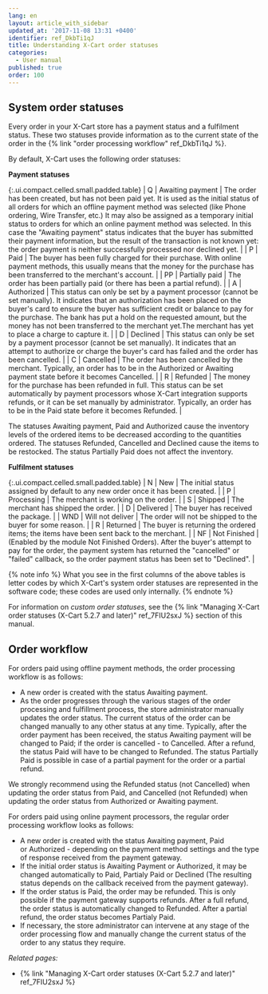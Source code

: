 ```yaml
---
lang: en
layout: article_with_sidebar
updated_at: '2017-11-08 13:31 +0400'
identifier: ref_DkbTi1qJ
title: Understanding X-Cart order statuses
categories:
  - User manual
published: true
order: 100
---
```



## System order statuses

Every order in your X-Cart store has a payment status and a fulfilment status. These two statuses provide information as to the current state of the order in the {% link "order processing workflow" ref_DkbTi1qJ %}. 

By default, X-Cart uses the following order statuses:

**Payment statuses**

{:.ui.compact.celled.small.padded.table}
| Q | Awaiting payment | The order has been created, but has not been paid yet. It is used as the initial status of all orders for which an offline payment method was selected (like Phone ordering, Wire Transfer, etc.) It may also be assigned as a temporary initial status to orders for which an online payment method was selected. In this case the "Awaiting payment" status indicates that the buyer has submitted their payment information, but the result of the transaction is not known yet: the order payment is neither successfully processed nor declined yet. |
| P | Paid | The buyer has been fully charged for their purchase. With online payment methods, this usually means that the money for the purchase has been transferred to the merchant's account. |
| PP | Partially paid | The order has been partially paid (or there has been a partial refund). |
| A | Authorized | This status can only be set by a payment processor (cannot be set manually). It indicates that an authorization has been placed on the buyer's card to ensure the buyer has sufficient credit or balance to pay for the purchase. The bank has put a hold on the requested amount, but the money has not been transferred to the merchant yet.The merchant has yet to place a charge to capture it. |
| D | Declined | This status can only be set by a payment processor (cannot be set manually). It indicates that an attempt to authorize or charge the buyer's card has failed and the order has been cancelled. |
| C | Cancelled | The order has been cancelled by the merchant. Typically, an order has to be in the Authorized or Awaiting payment state before it becomes Cancelled. |
| R | Refunded | The money for the purchase has been refunded in full. This status can be set automatically by payment processors whose X-Cart integration supports refunds, or it can be set manually by administrator. Typically, an order has to be in the Paid state before it becomes Refunded. |

The statuses Awaiting payment, Paid and Authorized cause the inventory levels of the ordered items to be decreased according to the quantities ordered. The statuses Refunded, Cancelled and Declined cause the items to be restocked. The status Partially Paid does not affect the inventory.

**Fulfilment statuses**

{:.ui.compact.celled.small.padded.table}
| N | New | The initial status assigned by default to any new order once it has been created. |
| P | Processing | The merchant is working on the order. |
| S | Shipped | The merchant has shipped the order. |
| D | Delivered | The buyer has received the package. |
| WND | Will not deliver | The order will not be shipped to the buyer for some reason. |
| R | Returned | The buyer is returning the ordered items; the items have been sent back to the merchant. |
| NF | Not Finished | (Enabled by the module Not Finished Orders). After the buyer's attempt to pay for the order, the payment system has returned the "cancelled" or "failed" callback, so the order payment status has been set to "Declined". |

{% note info %}
What you see in the first columns of the above tables is letter codes by which X-Cart's system order statuses are represented in the software code; these codes are used only internally.
{% endnote %}

For information on _custom order statuses_, see the {% link "Managing X-Cart order statuses (X-Cart 5.2.7 and later)" ref_7FIU2sxJ %} section of this manual.

## Order workflow

For orders paid using offline payment methods, the order processing workflow is as follows:

*   A new order is created with the status Awaiting payment.
*   As the order progresses through the various stages of the order processing and fulfillment process, the store administrator manually updates the order status. The current status of the order can be changed manually to any other status at any time. Typically, after the order payment has been received, the status Awaiting payment will be changed to Paid; if the order is cancelled - to Cancelled. After a refund, the status Paid will have to be changed to Refunded. The status Partially Paid is possible in case of a partial payment for the order or a partial refund.

We strongly recommend using the Refunded status (not Cancelled) when updating the order status from Paid, and Cancelled (not Refunded) when updating the order status from Authorized or Awaiting payment.


For orders paid using online payment processors, the regular order processing workflow looks as follows:

*   A new order is created with the status Awaiting payment, Paid or Authorized - depending on the payment method settings and the type of response received from the payment gateway.
*   If the initial order status is Awaiting Payment or Authorized, it may be changed automatically to Paid, Partialy Paid or Declined (The resulting status depends on the callback received from the payment gateway).
*   If the order status is Paid, the order may be refunded. This is only possible if the payment gateway supports refunds. After a full refund, the order status is automatically changed to Refunded. After a partial refund, the order status becomes Partialy Paid.
*   If necessary, the store administrator can intervene at any stage of the order processing flow and manually change the current status of the order to any status they require.

_Related pages:_

*   {% link "Managing X-Cart order statuses (X-Cart 5.2.7 and later)" ref_7FIU2sxJ %}
